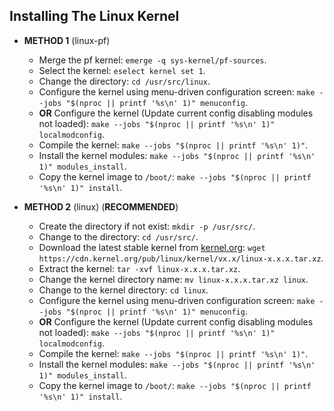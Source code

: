## Installing The Linux Kernel
* **METHOD 1** (linux-pf)
  - Merge the pf kernel: `emerge -q sys-kernel/pf-sources`.
  - Select the kernel: `eselect kernel set 1`.
  - Change the directory: `cd /usr/src/linux`.
  - Configure the kernel using menu-driven configuration screen: `make --jobs "$(nproc || printf '%s\n' 1)" menuconfig`.
  - **OR** Configure the kernel (Update current config disabling modules not loaded): `make --jobs "$(nproc || printf '%s\n' 1)" localmodconfig`.
  - Compile the kernel: `make --jobs "$(nproc || printf '%s\n' 1)"`.
  - Install the kernel modules: `make --jobs "$(nproc || printf '%s\n' 1)" modules_install`.
  - Copy the kernel image to `/boot/`: `make --jobs "$(nproc || printf '%s\n' 1)" install`.

* **METHOD 2** (linux) (**RECOMMENDED**)
  - Create the directory if not exist: `mkdir -p /usr/src/`.
  - Change to the directory: `cd /usr/src/`.
  - Download the latest stable kernel from [kernel.org](https://www.kernel.org/): `wget https://cdn.kernel.org/pub/linux/kernel/vx.x/linux-x.x.x.tar.xz`.
  - Extract the kernel: `tar -xvf linux-x.x.x.tar.xz`.
  - Change the kernel directory name: `mv linux-x.x.x.tar.xz linux`.
  - Change to the kernel directory: `cd linux`.
  - Configure the kernel using menu-driven configuration screen: `make --jobs "$(nproc || printf '%s\n' 1)" menuconfig`.
  - **OR** Configure the kernel (Update current config disabling modules not loaded): `make --jobs "$(nproc || printf '%s\n' 1)" localmodconfig`.
  - Compile the kernel: `make --jobs "$(nproc || printf '%s\n' 1)"`.
  - Install the kernel modules: `make --jobs "$(nproc || printf '%s\n' 1)" modules_install`.
  - Copy the kernel image to `/boot/`: `make --jobs "$(nproc || printf '%s\n' 1)" install`.